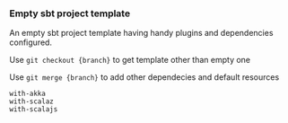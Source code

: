 ### Empty sbt project template

An empty sbt project template having handy plugins and dependencies configured. 

Use `git checkout {branch}` to get template other than empty one

Use `git merge {branch}` to add other dependecies and default resources

```
with-akka
with-scalaz
with-scalajs
```
